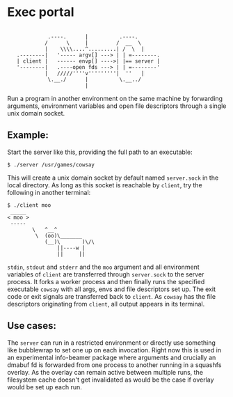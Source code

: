 # Exec portal

```

             .----.      |          .----.
            /      \     |         /  __  \
            |    \\\\....^.........| /  \  |
   .--------|   '----- argv[] ---> | | =--------.
   | client |   ------ envp[] ---->| |== server |
   '--------|   .----open fds ---> | | =--------'
            |   /////''''v'''''''''|  ''   |
             \.__./      |          \.__../
                         |
```

Run a program in another environment on the same machine
by forwarding arguments, environment variables and open
file descriptors through a single unix domain socket.

## Example:

Start the server like this, providing the full path to an executable:

```
$ ./server /usr/games/cowsay 
```

This will create a unix domain socket by default named
`server.sock` in the local directory. As long as this socket
is reachable by `client`, try the following in another
terminal:

```
$ ./client moo
 _____
< moo >
 -----
        \   ^__^
         \  (oo)\_______
            (__)\       )\/\
                ||----w |
                ||     ||
```

`stdin`, `stdout` and `stderr` and the `moo` argument and all environment variables of
`client` are transferred through `server.sock` to the server process. It forks a worker process
and then finally runs the specified executable `cowsay` with all args, envs and
file descriptors set up. The exit code or exit signals are transferred back to `client`.
As `cowsay` has the file descriptors originating from `client`, all output appears
in its terminal.

## Use cases:

The `server` can run in a restricted environment or directly use something like bubblewrap
to set one up on each invocation. Right now this is used in an experimental info-beamer
package where arguments and crucially an dmabuf fd is forwarded from one process to another
running in a squashfs overlay. As the overlay can remain active between multiple runs, the
filesystem cache doesn't get invalidated as would be the case if overlay would be set up
each run.
